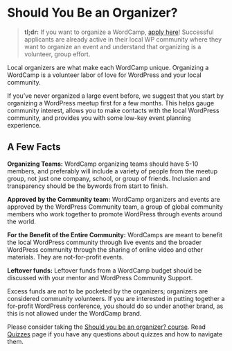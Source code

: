 # Should You Be an Organizer?

> **tl;dr:** If you want to organize a WordCamp, [apply here](https://make.wordpress.org/community/handbook/wordcamp-organizer-handbook/become-an-organizer/organizer-application/ "Organizer Application")! Successful applicants are already active in their local WP community where they want to organize an event and understand that organizing is a volunteer, group effort.

Local organizers are what make each WordCamp unique. Organizing a WordCamp is a volunteer labor of love for WordPress and your local community.

If you’ve never organized a large event before, we suggest that you start by organizing a WordPress meetup first for a few months. This helps gauge community interest, allows you to make contacts with the local WordPress community, and provides you with some low-key event planning experience. 

## A Few Facts

**Organizing Teams:** WordCamp organizing teams should have 5-10 members, and preferably will include a variety of people from the meetup group, not just one company, school, or group of friends. Inclusion and transparency should be the bywords from start to finish.

**Approved by the Community team:** WordCamp organizers and events are approved by the WordPress Community team, a group of global community members who work together to promote WordPress through events around the world.

**For the Benefit of the Entire Community:** WordCamps are meant to benefit the local WordPress community through live events and the broader WordPress community through the sharing of online video and other materials. They are not-for-profit events.

**Leftover funds:** Leftover funds from a WordCamp budget should be discussed with your mentor and WordPress Community Support.

Excess funds are not to be pocketed by the organizers; organizers are considered community volunteers. If you are interested in putting together a for-profit WordPress conference, you should do so under another brand, as this is not allowed under the WordCamp brand.

Please consider taking the [Should you be an organizer? course](https://wordpress.org/contributor-training/quiz/should-you-be-an-organizer/). Read [Quizzes](https://make.wordpress.org/community/handbook/wordcamp-organizer/quizzes/) page if you have any questions about quizzes and how to navigate them.

<!--
*   [To-do](# "To-do")
-->
